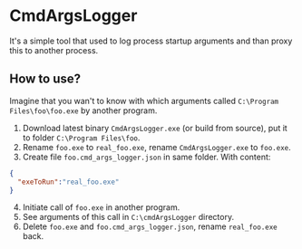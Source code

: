# CmdArgsLogger
It's a simple tool that used to log process startup arguments and than proxy this to another process.

## How to use?
Imagine that you wan't to know with which arguments called `C:\Program Files\foo\foo.exe` by another program.

1. Download latest binary `CmdArgsLogger.exe` (or build from source), put it to folder `C:\Program Files\foo`.
2. Rename `foo.exe` to `real_foo.exe`, rename `CmdArgsLogger.exe` to `foo.exe`.
3. Create file `foo.cmd_args_logger.json` in same folder. With content:
```json
{
  "exeToRun":"real_foo.exe"
}
```
4. Initiate call of `foo.exe` in another program.
5. See arguments of this call in `C:\cmdArgsLogger` directory.
6. Delete `foo.exe` and `foo.cmd_args_logger.json`, rename `real_foo.exe` back.